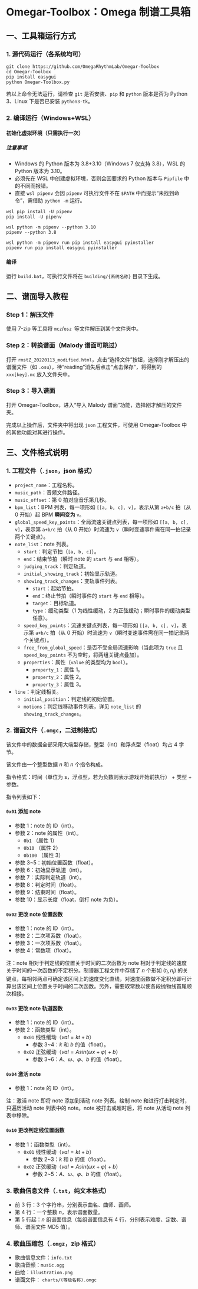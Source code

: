 # Omegar-Toolbox：Omega 制谱工具箱

## 一、工具箱运行方式

### 1. 源代码运行（各系统均可）

```shell
git clone https://github.com/OmegaRhythmLab/Omegar-Toolbox
cd Omegar-Toolbox
pip install easygui
python Omegar-Toolbox.py
```

若以上命令无法运行，请检查 `git` 是否安装、`pip` 和 `python` 版本是否为 Python 3、Linux 下是否已安装 `python3-tk`。

### 2. 编译运行（Windows+WSL）

#### 初始化虚拟环境（只需执行一次）

##### 注意事项

- Windows 的 Python 版本为 3.8+3.10（Windows 7 仅支持 3.8），WSL 的 Python 版本为 3.10。
- 必须先在 WSL 中创建虚拟环境，否则会因要求的 Python 版本与 `Pipfile` 中的不同而报错。
- 直接 `wsl pipenv` 会因 `pipenv` 可执行文件不在 `$PATH` 中而提示“未找到命令”，需借助 `python -m` 运行。

```shell
wsl pip install -U pipenv
pip install -U pipenv

wsl python -m pipenv --python 3.10
pipenv --python 3.8

wsl python -m pipenv run pip install easygui pyinstaller
pipenv run pip install easygui pyinstaller
```

#### 编译

运行 `build.bat`，可执行文件将在 `building/{系统名称}` 目录下生成。

## 二、谱面导入教程

### Step 1：解压文件

使用 7-zip 等工具将 `mcz`/`osz `等文件解压到某个文件夹中。

### Step 2：转换谱面（Malody 谱面可跳过）

打开 `rmstZ_20220113_modified.html`，点击“选择文件”按钮，选择刚才解压出的谱面文件（如 `.osu`），待“reading”消失后点击“点击保存”，将得到的 `xxx[key].mc` 放入文件夹中。

### Step 3：导入谱面

打开 Omegar-Toolbox，进入“导入 Malody 谱面”功能，选择刚才解压的文件夹。

完成以上操作后，文件夹中将出现 `json` 工程文件，可使用 Omegar-Toolbox 中的其他功能对其进行操作。

## 三、文件格式说明

### 1. 工程文件（`.json`，json 格式）

- `project_name`：工程名称。
- `music_path`：音频文件路径。
- `music_offset`：第 $0$ 拍对应音乐第几秒。
- `bpm_list`：BPM 列表，每一项形如 `[[a, b, c], v]`，表示从第 `a+b/c` 拍（从 $0$ 开始）起 BPM **瞬间变为** `v`。
- `global_speed_key_points`：全局流速关键点列表，每一项形如 `[[a, b, c], v]`，表示第 `a+b/c` 拍（从 $0$ 开始）时流速为 `v`（瞬时变速事件需在同一拍记录两个关键点）。
- `note_list`：note 列表。
  - `start`：判定节拍（`[a, b, c]`）。
  - `end`：结束节拍（瞬时 note 的 `start` 与  `end` 相等）。
  - `judging_track`：判定轨道。
  - `initial_showing_track`：初始显示轨道。
  - `showing_track_changes`：变轨事件列表。
    - `start`：起始节拍。
    - `end`：终止节拍（瞬时事件的 `start` 与  `end` 相等）。
    - `target`：目标轨道。
    - `type`：缓动类型（$1$ 为线性缓动，$2$ 为正弦缓动；瞬时事件的缓动类型任意）。
  - `speed_key_points`：流速关键点列表，每一项形如 `[[a, b, c], v]`，表示第 `a+b/c` 拍（从 $0$ 开始）时流速为 `v`（瞬时变速事件需在同一拍记录两个关键点）。
  - `free_from_global_speed`：是否不受全局流速影响（当此项为 `true` 且 `speed_key_points` 不为空时，将两组关键点叠加）。
  - `properties`：属性（`value` 的类型均为 `bool`）。
    - `property_1`：属性 1。
    - `property_2`：属性 2。
    - `property_3`：属性 3。
- `line`：判定线相关。
  - `initial_position`：判定线的初始位置。
  - `motions`：判定线移动事件列表，详见 `note_list` 的 `showing_track_changes`。

### 2. 谱面文件（`.omgc`，二进制格式）

该文件中的数据全部采用大端型存储，整型（int）和浮点型（float）均占 4 字节。

该文件由一个整型数据 $n$ 和 $n$ 个指令构成。

指令格式：时间（单位为 s，浮点型，若为负数则表示游戏开始前执行） + 类型 + 参数。

指令列表如下：

#### `0x01` 添加 note

- 参数 1：note 的 ID（int）。
- 参数 2：note 的属性（int）。
  - `0b1` （属性 1）
  - `0b10` （属性 2）
  - `0b100` （属性 3）
- 参数 3~5：初始位置函数（float）。
- 参数 6：初始显示轨道（int）。
- 参数 7：实际判定轨道（int）。
- 参数 8：判定时间（float）。
- 参数 9：结束时间（float）。
- 参数 10：显示长度（float，倒打 note 为负）。

#### `0x02` 更改 note 位置函数

- 参数 1：note 的 ID（int）。
- 参数 2：二次项系数（float）。
- 参数 3：一次项系数（float）。
- 参数 4：常数项（float）。

注：note 相对于判定线的位置关于时间的二次函数为 note 相对于判定线的速度关于时间的一次函数的不定积分。制谱器工程文件中存储了 $n$ 个形如 $(t_i,n_i)$ 的关键点，每相邻两点可确定该区间上的速度变化直线，对速度函数做不定积分即可计算出该区间上位置关于时间的二次函数。另外，需要取常数以使各段抛物线首尾顺次相接。

#### `0x03` 更改 note 轨道函数

- 参数 1：note 的 ID（int）。
- 参数 2：函数类型（int）。
  - `0x01` 线性缓动（$val=kt+b$）
    - 参数 3~4：$k$ 和 $b$ 的值（float）。
  - `0x02` 正弦缓动（$val=Asin(\omega x+\varphi)+b$）
    - 参数 3~6：$A、\omega、\varphi、b$ 的值（float）。

#### `0x04` 激活 note

- 参数 1：note 的 ID（int）。

注：激活 note 即将 note 添加到活动 note 列表。绘制 note 和进行打击判定时，只遍历活动 note 列表中的 note。note 被打击或超时后，将 note 从活动 note 列表中移除。

#### `0x10` 更改判定线位置函数

- 参数 1：函数类型（int）。
  - `0x01` 线性缓动（$val=kt+b$）
    - 参数 2~3：$k$ 和 $b$ 的值（float）。
  - `0x02` 正弦缓动（$val=Asin(\omega x+\varphi)+b$）
    - 参数 2~5：$A、\omega、\varphi、b$ 的值（float）。

### 3. 歌曲信息文件（`.txt`，纯文本格式）

- 前 3 行：3 个字符串，分别表示曲名、曲师、画师。
- 第 4 行：一个整数 $n$，表示谱面数量。
- 第 5 行起：$n$ 组谱面信息（每组谱面信息有 4 行，分别表示难度、定数、谱师、谱面文件 MD5 值）。

### 4. 歌曲压缩包（`.omgz`，zip 格式）

- 歌曲信息文件：`info.txt`
- 歌曲音频：`music.ogg`
- 曲绘：`illustration.png`
- 谱面文件： `charts/(等级名称).omgc`
